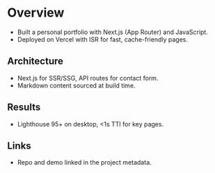 # Overview

- Built a personal portfolio with Next.js (App Router) and JavaScript.
- Deployed on Vercel with ISR for fast, cache-friendly pages.

## Architecture
- Next.js for SSR/SSG, API routes for contact form.
- Markdown content sourced at build time.

## Results
- Lighthouse 95+ on desktop, <1s TTI for key pages.

## Links
- Repo and demo linked in the project metadata.
